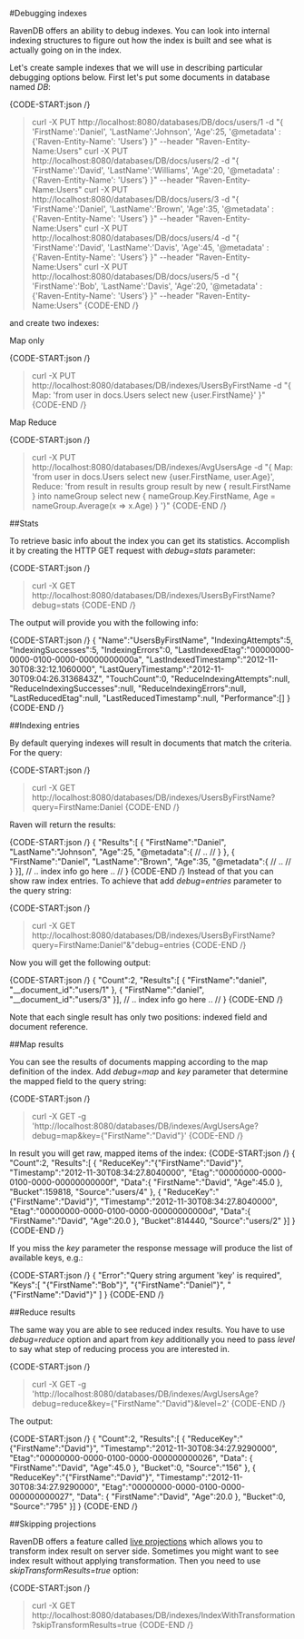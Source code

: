 ﻿#Debugging indexes

RavenDB offers an ability to debug indexes. You can look into internal indexing structures to figure out how the index is built and see what is actually going on in the index.

Let's create sample indexes that we will use in describing particular debugging options below. First let's put some documents in database named *DB*: 

{CODE-START:json /}
   > curl -X PUT http://localhost:8080/databases/DB/docs/users/1 -d "{ 'FirstName':'Daniel', 'LastName':'Johnson', 'Age':25, '@metadata' : {'Raven-Entity-Name': 'Users'} }" --header "Raven-Entity-Name:Users"
   > curl -X PUT http://localhost:8080/databases/DB/docs/users/2 -d "{ 'FirstName':'David', 'LastName':'Williams', 'Age':20, '@metadata' : {'Raven-Entity-Name': 'Users'} }" --header "Raven-Entity-Name:Users"
   > curl -X PUT http://localhost:8080/databases/DB/docs/users/3 -d "{ 'FirstName':'Daniel', 'LastName':'Brown', 'Age':35, '@metadata' : {'Raven-Entity-Name': 'Users'} }" --header "Raven-Entity-Name:Users"
   > curl -X PUT http://localhost:8080/databases/DB/docs/users/4 -d "{ 'FirstName':'David', 'LastName':'Davis', 'Age':45, '@metadata' : {'Raven-Entity-Name': 'Users'} }" --header "Raven-Entity-Name:Users"
   > curl -X PUT http://localhost:8080/databases/DB/docs/users/5 -d "{ 'FirstName':'Bob', 'LastName':'Davis', 'Age':20, '@metadata' : {'Raven-Entity-Name': 'Users'} }" --header "Raven-Entity-Name:Users"
{CODE-END /}

and create two indexes:

Map only

{CODE-START:json /}
   > curl -X PUT http://localhost:8080/databases/DB/indexes/UsersByFirstName 
		-d "{ Map: 'from user in docs.Users select new {user.FirstName}' }"
{CODE-END /}

Map Reduce

{CODE-START:json /}
   > curl -X PUT http://localhost:8080/databases/DB/indexes/AvgUsersAge 
	-d "{ Map: 'from user in docs.Users select new {user.FirstName, user.Age}', Reduce: 'from result in results group result by new { result.FirstName } into nameGroup select new { nameGroup.Key.FirstName, Age = nameGroup.Average(x => x.Age) } '}"
{CODE-END /}

##Stats

To retrieve basic info about the index you can get its statistics. Accomplish it by creating the HTTP GET request with *debug=stats* parameter:

{CODE-START:json /}
   > curl -X GET http://localhost:8080/databases/DB/indexes/UsersByFirstName?debug=stats
{CODE-END /}

The output will provide you with the following info:

{CODE-START:json /}
{
	"Name":"UsersByFirstName",
	"IndexingAttempts":5,
	"IndexingSuccesses":5,
	"IndexingErrors":0,
	"LastIndexedEtag":"00000000-0000-0100-0000-00000000000a",
	"LastIndexedTimestamp":"2012-11-30T08:32:12.1060000",
	"LastQueryTimestamp":"2012-11-30T09:04:26.3136843Z",
	"TouchCount":0,
	"ReduceIndexingAttempts":null,
	"ReduceIndexingSuccesses":null,
	"ReduceIndexingErrors":null,
	"LastReducedEtag":null,
	"LastReducedTimestamp":null,
	"Performance":[]
}
{CODE-END /}

##Indexing entries

By default querying indexes will result in documents that match the criteria. For the query:

{CODE-START:json /}
   > curl -X GET 
		http://localhost:8080/databases/DB/indexes/UsersByFirstName?query=FirstName:Daniel
{CODE-END /}

Raven will return the results:

{CODE-START:json /}
{
	"Results":[
	{
		"FirstName":"Daniel",
		"LastName":"Johnson",
		"Age":25,
		"@metadata":{ // .. // }
	},
	{
		"FirstName":"Daniel",
		"LastName":"Brown",
		"Age":35,
		"@metadata":{ // .. // }
	}],
	// .. index info go here .. //
}
{CODE-END /}
Instead of that you can show raw index entries. To achieve that add *debug=entries* parameter to the query string:

{CODE-START:json /}
   > curl -X GET 
		http://localhost:8080/databases/DB/indexes/UsersByFirstName?query=FirstName:Daniel"&"debug=entries
{CODE-END /}

Now you will get the following output:

{CODE-START:json /}
{
	"Count":2,
	"Results":[
	{
		"FirstName":"daniel",
		"__document_id":"users/1"
	},
	{
		"FirstName":"daniel",
		"__document_id":"users/3"
	}],
	// .. index info go here .. //
}
{CODE-END /}

Note that each single result has only two positions: indexed field and document reference.

##Map results

You can see the results of documents mapping according to the map definition of the index. Add *debug=map* and *key* parameter that determine the mapped field to the query string:

{CODE-START:json /}
   > curl -X GET -g 'http://localhost:8080/databases/DB/indexes/AvgUsersAge?debug=map&key={\"FirstName\":\"David\"}'
{CODE-END /}

In result you will get raw, mapped items of the index:
{CODE-START:json /}
{
	"Count":2,
	"Results":[
	{
		"ReduceKey":"{\"FirstName\":\"David\"}",
		"Timestamp":"2012-11-30T08:34:27.8040000",
		"Etag":"00000000-0000-0100-0000-00000000000f",
		"Data":{
			"FirstName":"David",
			"Age":45.0
		},
		"Bucket":159818,
		"Source":"users/4"
	},
	{
		"ReduceKey":"{\"FirstName\":\"David\"}",
		"Timestamp":"2012-11-30T08:34:27.8040000",
		"Etag":"00000000-0000-0100-0000-00000000000d",
		"Data":{
			"FirstName":"David",
			"Age":20.0
		},
		"Bucket":814440,
		"Source":"users/2"
	}]
}
{CODE-END /}

If you miss the *key* parameter the response message will produce the list of available keys, e.g.:

{CODE-START:json /}
{
	"Error":"Query string argument 'key' is required",
	"Keys":[
		"{\"FirstName\":\"Bob\"}",
		"{\"FirstName\":\"Daniel\"}",
		"{\"FirstName\":\"David\"}"
	]
}
{CODE-END /}

##Reduce results

The same way you are able to see reduced index results. You have to use *debug=reduce* option and apart from *key* additionally you need to pass *level* to say what step of reducing process you are interested in.

{CODE-START:json /}
   > curl -X GET -g 'http://localhost:8080/databases/DB/indexes/AvgUsersAge?debug=reduce&key={\"FirstName\":\"David\"}&level=2'
{CODE-END /}

The output:

{CODE-START:json /}
{
	"Count":2,
	"Results":[
	{
		"ReduceKey":"{\"FirstName\":\"David\"}",
		"Timestamp":"2012-11-30T08:34:27.9290000",
		"Etag":"00000000-0000-0100-0000-000000000026",
		"Data":
		{
			"FirstName":"David",
			"Age":45.0
		},
		"Bucket":0,
		"Source":"156"
	},
	{
		"ReduceKey":"{\"FirstName\":\"David\"}",
		"Timestamp":"2012-11-30T08:34:27.9290000",
		"Etag":"00000000-0000-0100-0000-000000000027",
		"Data":
		{
			"FirstName":"David",
			"Age":20.0
		},
		"Bucket":0,
		"Source":"795"
	}]
}
{CODE-END /}

##Skipping projections

RavenDB offers a feature called [live projections](../../client-api/querying/handling-document-relationships#live-projections) which allows you to transform index result on server side.
Sometimes you might want to see index result without applying transformation. Then you need to use *skipTransformResults=true* option:

{CODE-START:json /}
   > curl -X GET 
	http://localhost:8080/databases/DB/indexes/IndexWithTransformation?skipTransformResults=true
{CODE-END /}